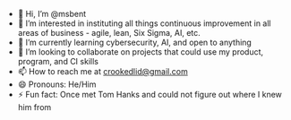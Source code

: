 - 👋 Hi, I’m @msbent
- 👀 I’m interested in instituting all things continuous improvement in all areas of business - agile, lean, Six Sigma, AI, etc.
- 🌱 I’m currently learning cybersecurity, AI, and open to anything
- 💞️ I’m looking to collaborate on projects that could use my product, program, and CI skills
- 📫 How to reach me at crookedlid@gmail.com
- 😄 Pronouns: He/Him
- ⚡ Fun fact: Once met Tom Hanks and could not figure out where I knew him from

<!---
msbent/msbent is a ✨ special ✨ repository because its `README.md` (this file) appears on your GitHub profile.
You can click the Preview link to take a look at your changes.
--->
